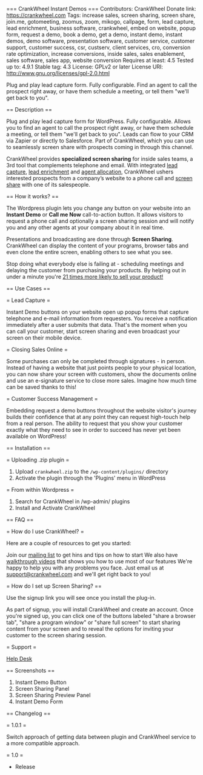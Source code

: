 === CrankWheel Instant Demos ===
Contributors: CrankWheel
Donate link: https://crankwheel.com
Tags: increase sales, screen sharing, screen share, join.me, gotomeeting, zoomus, zoom, mikogo, callpage, form, lead capture, lead enrichment, business software, crankwheel, embed on website, popup form, request a demo, book a demo, get a demo, instant demo, instant demos, demo software, presentation software, customer service, customer support, customer success, csr, custserv, client services, cro, conversion rate optimization, increase conversions, inside sales, sales enablement, sales software, sales app, website conversion
Requires at least: 4.5
Tested up to: 4.9.1
Stable tag: 4.3
License: GPLv2 or later
License URI: http://www.gnu.org/licenses/gpl-2.0.html

Plug and play lead capture form. Fully configurable. Find an agent to call the prospect right away, or have them schedule a meeting, or tell them "we'll get back to you".

== Description ==

Plug and play lead capture form for WordPress. Fully configurable. Allows you to find an agent to call the prospect right away, or have them schedule a meeting, or tell them "we'll get back to you". Leads can flow to your CRM via Zapier or directly to Salesforce. Part of CrankWheel, which you can use to seamlessly screen share with prospects coming in through this channel.

CrankWheel provides **specialized screen sharing** for inside sales teams, a 3rd tool that complements telephone and email. With integrated <a href="http://crankwheel.com/instant-demos/">lead capture</a>, <a href="http://crankwheel.com/instant-demos/">lead enrichment</a> and <a href="http://crankwheel.com/instant-demos/">agent allocation</a>, CrankWheel ushers interested prospects from a company’s website to a phone call and <a href="http://crankwheel.com/screen-sharing/">screen share</a> with one of its salespeople.

== How it works? ==

The Wordpress plugin lets you change any button on your website into an **Instant Demo** or **Call me Now** call-to-action button. It allows visitors to request a phone call and optionally a screen sharing session and will notify you and any other agents at your company about it in real time.

Presentations and broadcasting are done through **Screen Sharing**. CrankWheel can display the content of your programs, browser tabs and even clone the entire screen, enabling others to see what you see.

Stop doing what everybody else is failing at - scheduling meetings and delaying the customer from purchasing your products. By helping out in under a minute you're <a href="http://crankwheel.com/how-to-massively-increase-the-chance-of-qualifying-sales-leads/">21 times more likely to sell your product!</a>

== Use Cases ==

= Lead Capture =

Instant Demo buttons on your website open up popup forms that capture telephone and e-mail information from requesters. You receive a notification immediately after a user submits that data. That's the moment when you can call your customer, start screen sharing and even broadcast your screen on their mobile device.

= Closing Sales Online =

Some purchases can only be completed through signatures - in person. Instead of having a website that just points people to your physical location, you can now share your screen with customers, show the documents online and use an e-signature service to close more sales. Imagine how much time can be saved thanks to this!

= Customer Success Management =

Embedding request a demo buttons throughout the website visitor's journey builds their confidence that at any point they can request high-touch help from a real person. The ability to request that you show your customer exactly what they need to see in order to succeed has never yet been available on WordPress!

== Installation ==

= Uploading .zip plugin =

1. Upload `crankwheel.zip` to the `/wp-content/plugins/` directory
2. Activate the plugin through the 'Plugins' menu in WordPress

= From within Wordpress =

1. Search for CrankWheel in /wp-admin/ plugins
2. Install and Activate CrankWheel

== FAQ ==

= How do I use CrankWheel? =

Here are a couple of resources to get you started:

Join our <a href="http://bit.ly/crankwheelmailinglist">mailing list</a> to get hins and tips on how to start
We also have <a href="https://www.youtube.com/watch?v=QravijqZHqU&list=PLCgcOkg3lkGZlh5_pm4ULnEU0MsRezaF-">walkthrough videos</a> that shows you how to use most of our features
We're happy to help you with any problems you face. Just email us at support@crankwheel.com and we'll get right back to you!

= How do I set up Screen Sharing? ==

Use the signup link you will see once you install the plug-in.

As part of signup, you will install CrankWheel and create an account. Once you're signed up, you can click one of the buttons labeled "share a browser tab", "share a program window" or "share full screen" to start sharing content from your screen and to reveal the options for inviting your customer to the screen sharing session.

= Support =

<a href="https://support.crankwheel.com/">Help Desk</a>

== Screenshots ==

1. Instant Demo Button
2. Screen Sharing Panel
3. Screen Sharing Preview Panel
4. Instant Demo Form

== Changelog ==

= 1.0.1 =

Switch approach of getting data between plugin and CrankWheel service to a more
compatible approach.

= 1.0 =
* Release
